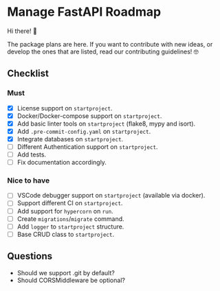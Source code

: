 # Manage FastAPI Roadmap

Hi there! :wave:

The package plans are here. If you want to contribute with new ideas, or develop the ones that are listed, read our contributing guidelines! 🤓

## Checklist

### Must

* [X] License support on `startproject`.
* [X] Docker/Docker-compose support on `startproject`.
* [X] Add basic linter tools on `startproject` (flake8, mypy and isort).
* [X] Add `.pre-commit-config.yaml` on `startproject`.
* [X] Integrate databases on `startproject`.
* [ ] Different Authentication support on `startproject`.
* [ ] Add tests.
* [ ] Fix documentation accordingly.

### Nice to have

* [ ] VSCode debugger support on `startproject` (available via docker).
* [ ] Support different CI on `startproject`.
* [ ] Add support for `hypercorn` on `run`.
* [ ] Create `migrations`/`migrate` command.
* [ ] Add `logger` to `startproject` structure.
* [ ] Base CRUD class to `startproject`.

## Questions

* Should we support .git by default?
* Should CORSMiddleware be optional?
